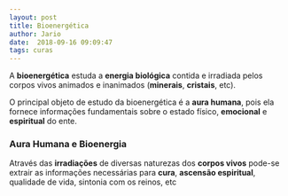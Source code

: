 ```yaml
---
layout: post
title: Bioenergética
author: Jario
date:  2018-09-16 09:09:47
tags: curas
---
```

A **bioenergética** estuda a **energia biológica** contida e irradiada pelos corpos vivos animados e inanimados (**minerais**, **cristais**, etc).

O principal objeto de estudo da bioenergética é a **aura humana**, pois ela fornece informações fundamentais sobre o estado físico, **emocional** e **espiritual** do ente.

### Aura Humana e Bioenergia

Através das **irradiações** de diversas naturezas dos **corpos vivos** pode-se extrair as informações necessárias para **cura**, **ascensão espiritual**, qualidade de vida, sintonia com os reinos, etc

